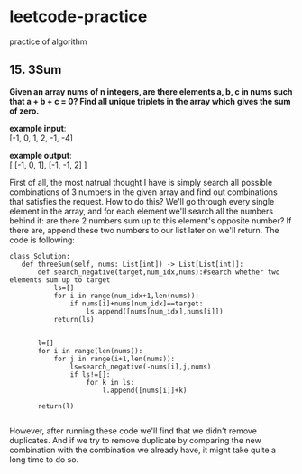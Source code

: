 # leetcode-practice
practice of algorithm
## 15. 3Sum
**Given an array nums of n integers, are there elements a, b, c in nums such that a + b + c = 0? Find all unique triplets in the array which gives the sum of zero.**

**example input**:     
[-1, 0, 1, 2, -1, -4]

**example output**:      
[
  [-1, 0, 1],
  [-1, -1, 2]
]

 First of all, the most natrual thought I have is simply search all possible combinations of 3 numbers in the given array and find out combinations that satisfies the request. How to do this? We'll go through every single element in the array, and for each element we'll search all the numbers behind it: are there 2 numbers sum up to this element's opposite number? If there are, append these two numbers to our list later on we'll return. The code is following:
 ```
 class Solution:
    def threeSum(self, nums: List[int]) -> List[List[int]]:
        def search_negative(target,num_idx,nums):#search whether two elements sum up to target
            ls=[]
            for i in range(num_idx+1,len(nums)):
                if nums[i]+nums[num_idx]==target:
                    ls.append([nums[num_idx],nums[i]])
            return(ls)
            
        
        l=[]
        for i in range(len(nums)):
            for j in range(i+1,len(nums)):
                ls=search_negative(-nums[i],j,nums)
                if ls!=[]:
                    for k in ls:
                        l.append([nums[i]]+k)          
            
        return(l)
            
 ```
 However, after running these code we'll find that we didn't remove duplicates. And if we try to remove duplicate by comparing the new combination with the combination we already have, it might take quite a long time to do so.
